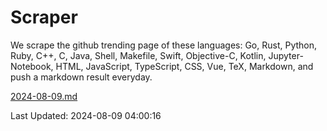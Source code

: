 # Scraper

We scrape the github trending page of these languages: Go, Rust, Python, Ruby, C++, C, Java, Shell, Makefile, Swift, Objective-C, Kotlin, Jupyter-Notebook, HTML, JavaScript, TypeScript, CSS, Vue, TeX, Markdown, and push a markdown result everyday.

[2024-08-09.md](https://github.com/yangwenmai/github-trending-backup/blob/master/2024-08-09.md)

Last Updated: 2024-08-09 04:00:16